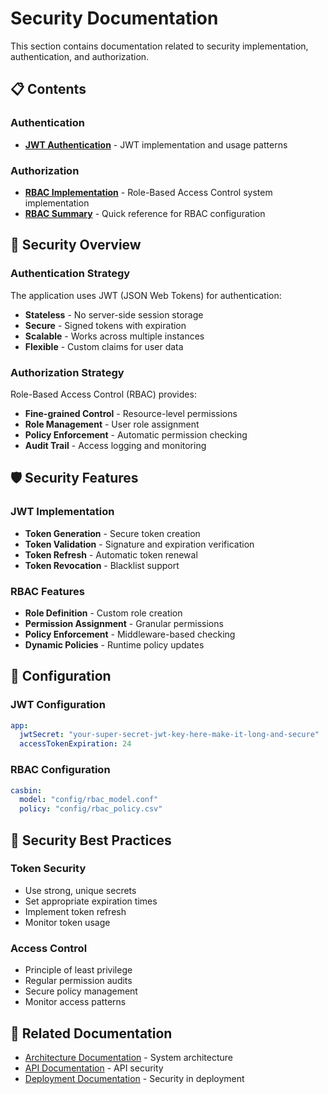 # Security Documentation

This section contains documentation related to security implementation, authentication, and authorization.

## 📋 Contents

### Authentication
- **[JWT Authentication](./jwt-authentication.md)** - JWT implementation and usage patterns

### Authorization
- **[RBAC Implementation](./rbac-implementation.md)** - Role-Based Access Control system implementation
- **[RBAC Summary](./rbac-summary.md)** - Quick reference for RBAC configuration

## 🔐 Security Overview

### Authentication Strategy
The application uses JWT (JSON Web Tokens) for authentication:

- **Stateless** - No server-side session storage
- **Secure** - Signed tokens with expiration
- **Scalable** - Works across multiple instances
- **Flexible** - Custom claims for user data

### Authorization Strategy
Role-Based Access Control (RBAC) provides:

- **Fine-grained Control** - Resource-level permissions
- **Role Management** - User role assignment
- **Policy Enforcement** - Automatic permission checking
- **Audit Trail** - Access logging and monitoring

## 🛡️ Security Features

### JWT Implementation
- **Token Generation** - Secure token creation
- **Token Validation** - Signature and expiration verification
- **Token Refresh** - Automatic token renewal
- **Token Revocation** - Blacklist support

### RBAC Features
- **Role Definition** - Custom role creation
- **Permission Assignment** - Granular permissions
- **Policy Enforcement** - Middleware-based checking
- **Dynamic Policies** - Runtime policy updates

## 🔧 Configuration

### JWT Configuration
```yaml
app:
  jwtSecret: "your-super-secret-jwt-key-here-make-it-long-and-secure"
  accessTokenExpiration: 24
```

### RBAC Configuration
```yaml
casbin:
  model: "config/rbac_model.conf"
  policy: "config/rbac_policy.csv"
```

## 🚨 Security Best Practices

### Token Security
- Use strong, unique secrets
- Set appropriate expiration times
- Implement token refresh
- Monitor token usage

### Access Control
- Principle of least privilege
- Regular permission audits
- Secure policy management
- Monitor access patterns

## 🔗 Related Documentation

- [Architecture Documentation](../architecture/) - System architecture
- [API Documentation](../api/) - API security
- [Deployment Documentation](../deployment/) - Security in deployment
